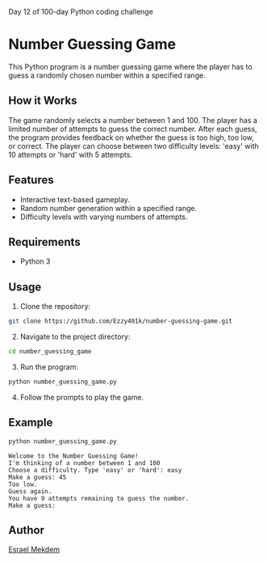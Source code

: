 Day 12 of 100-day Python coding challenge

# Number Guessing Game

This Python program is a number guessing game where the player has to guess a randomly chosen number within a specified range.

## How it Works
The game randomly selects a number between 1 and 100. The player has a limited number of attempts to guess the correct number. After each guess, the program provides feedback on whether the guess is too high, too low, or correct. The player can choose between two difficulty levels: 'easy' with 10 attempts or 'hard' with 5 attempts.

## Features
- Interactive text-based gameplay.
- Random number generation within a specified range.
- Difficulty levels with varying numbers of attempts.

## Requirements
- Python 3

## Usage
1. Clone the repository:

```bash
git clone https://github.com/Ezzy401k/number-guessing-game.git
```

2. Navigate to the project directory:

```bash
cd number_guessing_game
```

3. Run the program:

```bash
python number_guessing_game.py
```

4. Follow the prompts to play the game.

## Example

```python
python number_guessing_game.py
```

```
Welcome to the Number Guessing Game!
I'm thinking of a number between 1 and 100
Choose a difficulty. Type 'easy' or 'hard': easy
Make a guess: 45
Too low.
Guess again.
You have 9 attempts remaining to guess the number.
Make a guess:
```

## Author

[Esrael Mekdem](https://github.com/Ezzy401k)

